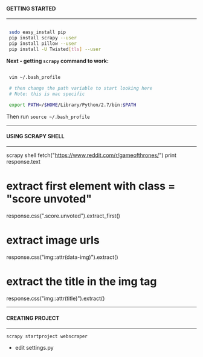 #### GETTING STARTED

---

```bash

 sudo easy_install pip
 pip install scrapy --user
 pip install pillow --user
 pip install -U Twisted[tls] --user

```

**Next - getting `scrapy` command to work:**

```bash

 vim ~/.bash_profile 
 
 # then change the path variable to start looking here
 # Note: this is mac specific

 export PATH=/$HOME/Library/Python/2.7/bin:$PATH

```

Then run `source ~/.bash_profile` 

---

#### USING SCRAPY SHELL

---

scrapy shell
fetch("https://www.reddit.com/r/gameofthrones/")
print response.text

# extract first element with class = "score unvoted"
response.css(".score.unvoted").extract_first()

# extract image urls
response.css("img::attr(data-img)").extract()

# extract the title in the img tag
response.css("img::attr(title)").extract()

---

#### CREATING PROJECT

---

`scrapy startproject webscraper`

* edit settings.py
